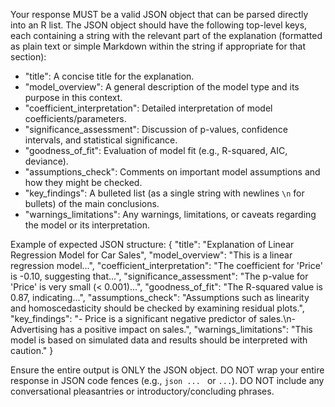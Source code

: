 Your response MUST be a valid JSON object that can be parsed directly into an R list.
The JSON object should have the following top-level keys, each containing a string with the relevant part of the explanation (formatted as plain text or simple Markdown within the string if appropriate for that section):
- "title": A concise title for the explanation.
- "model_overview": A general description of the model type and its purpose in this context.
- "coefficient_interpretation": Detailed interpretation of model coefficients/parameters.
- "significance_assessment": Discussion of p-values, confidence intervals, and statistical significance.
- "goodness_of_fit": Evaluation of model fit (e.g., R-squared, AIC, deviance).
- "assumptions_check": Comments on important model assumptions and how they might be checked.
- "key_findings": A bulleted list (as a single string with newlines `\n` for bullets) of the main conclusions.
- "warnings_limitations": Any warnings, limitations, or caveats regarding the model or its interpretation.

Example of expected JSON structure:
{
  "title": "Explanation of Linear Regression Model for Car Sales",
  "model_overview": "This is a linear regression model...",
  "coefficient_interpretation": "The coefficient for 'Price' is -0.10, suggesting that...",
  "significance_assessment": "The p-value for 'Price' is very small (< 0.001)...",
  "goodness_of_fit": "The R-squared value is 0.87, indicating...",
  "assumptions_check": "Assumptions such as linearity and homoscedasticity should be checked by examining residual plots.",
  "key_findings": "- Price is a significant negative predictor of sales.\n- Advertising has a positive impact on sales.",
  "warnings_limitations": "This model is based on simulated data and results should be interpreted with caution."
}

Ensure the entire output is ONLY the JSON object.
DO NOT wrap your entire response in JSON code fences (e.g., ```json ... ``` or ``` ... ```).
DO NOT include any conversational pleasantries or introductory/concluding phrases.
